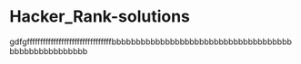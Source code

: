 # Hacker_Rank-solutions


gdfgffffffffffffffffffffffffffffffffbbbbbbbbbbbbbbbbbbbbbbbbbbbbbbbbbbbbbbbbbbbbbbbbbbbbb
